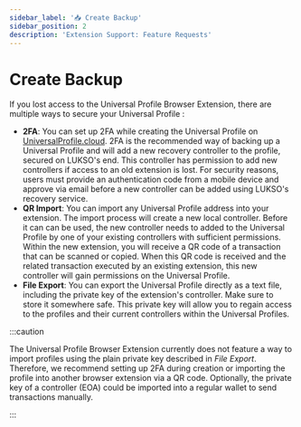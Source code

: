 ```yaml
---
sidebar_label: '📥 Create Backup'
sidebar_position: 2
description: 'Extension Support: Feature Requests'
---
```


# Create Backup

If you lost access to the Universal Profile Browser Extension, there are multiple ways to secure your Universal Profile :

- **2FA**: You can set up 2FA while creating the Universal Profile on [UniversalProfile.cloud](https://universalprofile.cloud/). 2FA is the recommended way of backing up a Universal Profile and will add a new recovery controller to the profile, secured on LUKSO's end. This controller has permission to add new controllers if access to an old extension is lost. For security reasons, users must provide an authentication code from a mobile device and approve via email before a new controller can be added using LUKSO's recovery service.
- **QR Import**: You can import any Universal Profile address into your extension. The import process will create a new local controller. Before it can can be used, the new controller needs to added to the Universal Profile by one of your existing controllers with sufficient permissions. Within the new extension, you will receive a QR code of a transaction that can be scanned or copied. When this QR code is received and the related transaction executed by an existing extension, this new controller will gain permissions on the Universal Profile.
- **File Export**: You can export the Universal Profile directly as a text file, including the private key of the extension's controller. Make sure to store it somewhere safe. This private key will allow you to regain access to the profiles and their current controllers within the Universal Profiles.

:::caution

The Universal Profile Browser Extension currently does not feature a way to import profiles using the plain private key described in _File Export_. Therefore, we recommend setting up 2FA during creation or importing the profile into another browser extension via a QR code. Optionally, the private key of a controller (EOA) could be imported into a regular wallet to send transactions manually.

:::
